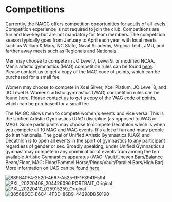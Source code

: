 <!---layout: page
title: "Competitions"
permalink: /competitions--->

# Competitions

Currently, the NAIGC offers competition opportunities for adults of all levels. Competition experience is not required to join the club. Competitions are fun and low-key but are not mandatory for team members. The competition season typically goes from January to April each year, with local meets such as William & Mary, NC State, Naval Academy, Virginia Tech, JMU, and farther away meets such as Regionals and Nationals.

Men may choose to compete in JO Level 7, Level 9, or modified NCAA.   Men’s artistic gymnastics (MAG) competition rules can be found [here](https://naigc.org/mens-rules/). Please contact us to get a copy of the MAG code of points, which can be purchased for a small fee.

Women may choose to compete in Xcel Silver, Xcel Platium, JO Level 8, and JO Level 9.  Women’s artistic gymnastics (WAG) competition rules can be found [here](https://naigc.org/womens-rules/). Please contact us to get a copy of the WAG code of points, which can be purchased for a small fee.

The NAIGC allows men to compete women's events and vice versa. This is the Unified Artistic Gymnastics (UAG) discipline (as opposed to WAG or MAG). Some participants may choose to compete Decathlon which is when you compete all 10 MAG and WAG events. It's a lot of fun and many people do it at Nationals. The goal of Unified Artistic Gymnastics (UAG) and Decathlon is to open all events in the sport of gymnastics to any participant regardless of gender or sex. Broadly speaking, under Unified Gymnastics a gymnast may compete in any combination of events from among the ten available Artistic Gymnastics apparatus (WAG: Vault/Uneven Bars/Balance Beam/Floor, MAG: Floor/Pommel Horse/Rings/Vault/Parallel Bars/High Bar). More information on UAG can be found [here](https://naigc.org/uag-rules/).

![889B40F4-2520-4667-A525-9F1F3941F594](https://user-images.githubusercontent.com/108369432/180622367-dc202018-a138-4b1a-b68a-e9fe7141d93e.JPG)
![PXL_20220408_204426096 PORTRAIT_Original](https://user-images.githubusercontent.com/108369432/180622373-a5a16b42-fbf8-4602-93b7-58c01f9e90ef.jpg)
![PXL_20220410_025915259_Original](https://user-images.githubusercontent.com/108369432/180622379-02aee2b5-6017-4da3-9773-d32b460ae6a3.jpg)
![385686CE-E6C4-4F3D-86B9-44298DB50190](https://user-images.githubusercontent.com/108369432/180622387-b239e7de-4b4e-4da0-9689-8af9b171ccda.JPG)
